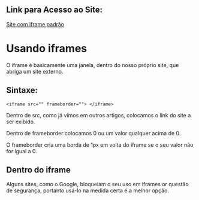 ## Link para Acesso ao Site:

[Site com iframe padrão](https://andersonr-o.github.io/Html-Css/Usando%20iFrames/iFrame001.html)

# Usando iframes

O iframe é basicamente uma janela, dentro do nosso próprio site, que abriga um site externo.

## Sintaxe:

``<iframe src="" frameborder=""> </iframe>``

Dentro de src, como já vimos em outros artigos, colocamos o link do site a ser exibido.

Dentro de frameborder colocamos 0 ou um valor qualquer acima de 0.

O frameborder cria uma borda de 1px em volta do iframe se o seu valor não for igual a 0.

## Dentro do iframe

Alguns sites, como o Google, bloqueiam o seu uso em iframes or questão de segurança, portanto usá-lo na medida certa é a melhor opção.
